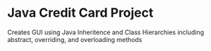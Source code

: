 # Java Credit Card Project
 Creates GUI using Java Inheritence and Class Hierarchies including abstract, overriding, and overloading methods
